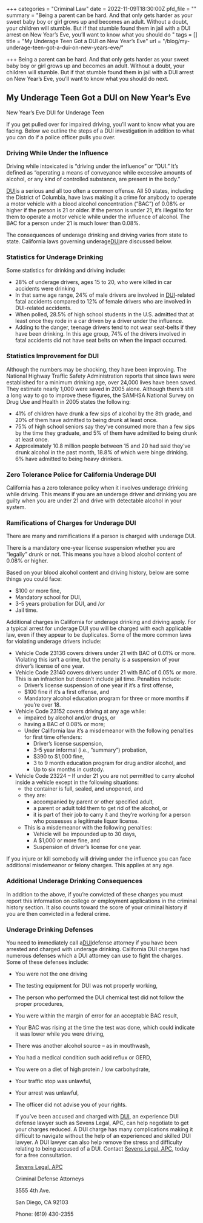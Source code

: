 +++
categories = "Criminal Law"
date = 2022-11-09T18:30:00Z
pfd_file = ""
summary = "Being a parent can be hard. And that only gets harder as your sweet baby boy or girl grows up and becomes an adult. Without a doubt, your children will stumble. But if that stumble found them in jail with a DUI arrest on New Year’s Eve, you’ll want to know what you should do "
tags = []
title = "My Underage Teen Got a DUI on New Year’s Eve"
url = "/blog/my-underage-teen-got-a-dui-on-new-years-eve/"

+++
Being a parent can be hard. And that only gets harder as your sweet baby boy or girl grows up and becomes an adult. Without a doubt, your children will stumble. But if that stumble found them in jail with a DUI arrest on New Year’s Eve, you’ll want to know what you should do next.

## My Underage Teen Got a DUI on New Year’s Eve

New Year’s Eve DUI for Underage Teen

If you get pulled over for impaired driving, you’ll want to know what you are facing. Below we outline the steps of a DUI investigation in addition to what you can do if a police officer pulls you over.

### Driving While Under the Influence

Driving while intoxicated is “driving under the influence” or “DUI.” It’s defined as “operating a means of conveyance while excessive amounts of alcohol, or any kind of controlled substance, are present in the body.”

[DUI](https://www.sevenslegal.com/san-diego-dui-defense-lawyer/ "San Diego DUI Defense Lawyer")is a serious and all too often a common offense. All 50 states, including the District of Columbia, have laws making it a crime for anybody to operate a motor vehicle with a blood alcohol concentration (“BAC”) of 0.08% or higher if the person is 21 or older. If the person is under 21, it’s illegal to for them to operate a motor vehicle while under the influence of alcohol. The BAC for a person under 21 is much lower than 0.08%.

The consequences of underage drinking and driving varies from state to state. California laws governing underage[DUI](https://www.sevenslegal.com/san-diego-dui-defense-lawyer/ "San Diego DUI Defense Lawyer")are discussed below.

### Statistics for Underage Drinking

Some statistics for drinking and driving include:

* 28% of underage drivers, ages 15 to 20, who were killed in car accidents were drinking
* In that same age range, 24% of male drivers are involved in [DUI](https://www.sevenslegal.com/san-diego-dui-defense-lawyer/ "San Diego DUI Defense Lawyer")-related fatal accidents compared to 12% of female drivers who are involved in DUI-related accidents.
* When polled, 28.5% of high school students in the U.S. admitted that at least once they rode in a car driven by a driver under the influence.
* Adding to the danger, teenage drivers tend to not wear seat-belts if they have been drinking. In this age group, 74% of the drivers involved in fatal accidents did not have seat belts on when the impact occurred.

### Statistics Improvement for DUI

Although the numbers may be shocking, they have been improving. The National Highway Traffic Safety Administration reports that since laws were established for a minimum drinking age, over 24,000 lives have been saved. They estimate nearly 1,000 were saved in 2005 alone. Although there’s still a long way to go to improve these figures, the SAMHSA National Survey on Drug Use and Health in 2005 states the following:

* 41% of children have drunk a few sips of alcohol by the 8th grade, and 20% of them have admitted to being drunk at least once.
* 75% of high school seniors say they’ve consumed more than a few sips by the time they graduate, and 5% of them have admitted to being drunk at least once.
* Approximately 10.8 million people between 15 and 20 had said they’ve drunk alcohol in the past month, 18.8% of which were binge drinking. 6% have admitted to being heavy drinkers.

### Zero Tolerance Police for California Underage DUI

California has a zero tolerance policy when it involves underage drinking while driving. This means if you are an underage driver and drinking you are guilty when you are under 21 and drive with detectable alcohol in your system.

### Ramifications of Charges for Underage DUI

There are many and ramifications if a person is charged with underage DUI.

There is a mandatory one-year license suspension whether you are “legally” drunk or not. This means you have a blood alcohol content of 0.08% or higher.

Based on your blood alcohol content and driving history, below are some things you could face:

* $100 or more fine,
* Mandatory school for DUI,
* 3-5 years probation for DUI, and /or
* Jail time.

Additional charges in California for underage drinking and driving apply. For a typical arrest for underage DUI you will be charged with each applicable law, even if they appear to be duplicates. Some of the more common laws for violating underage drivers include:

* Vehicle Code 23136 covers drivers under 21 with BAC of 0.01% or more. Violating this isn’t a crime, but the penalty is a suspension of your driver’s license of one year.
* Vehicle Code 23140 covers drivers under 21 with BAC of 0.05% or more. This is an infraction but doesn’t include jail time. Penalties include:
  * Driver’s license suspension of one year if it’s a first offense,
  * $100 fine if it’s a first offense, and
  * Mandatory alcohol education program for three or more months if you’re over 18.
* Vehicle Code 23152 covers driving at any age while:
  * impaired by alcohol and/or drugs, or
  * having a BAC of 0.08% or more;
  * Under California law it’s a misdemeanor with the following penalties for first time offenders:
    * Driver’s license suspension,
    * 3-5 year informal (i.e., “summary”) probation,
    * $390 to $1,000 fine,
    * 3 to 9 month education program for drug and/or alcohol, and
    * Up to six months in custody.
* Vehicle Code 23224 – If under 21 you are not permitted to carry alcohol inside a vehicle except in the following situations:
  * the container is full, sealed, and unopened, and
  * they are:
    * accompanied by parent or other specified adult,
    * a parent or adult told them to get rid of the alcohol, or
    * it is part of their job to carry it and they’re working for a person who possesses a legitimate liquor license.
  * This is a misdemeanor with the following penalties:
    * Vehicle will be impounded up to 30 days,
    * A $1,000 or more fine, and
    * Suspension of driver’s license for one year.

If you injure or kill somebody will driving under the influence you can face additional misdemeanor or felony charges. This applies at any age.

### Additional Underage Drinking Consequences

In addition to the above, if you’re convicted of these charges you must report this information on college or employment applications in the criminal history section. It also counts toward the score of your criminal history if you are then convicted in a federal crime.

### Underage Drinking Defenses

You need to immediately call a[DUI](https://www.sevenslegal.com/san-diego-dui-defense-lawyer/ "San Diego DUI Defense Lawyer")defense attorney if you have been arrested and charged with underage drinking. California DUI charges had numerous defenses which a DUI attorney can use to fight the charges. Some of these defenses include:

* You were not the one driving
* The testing equipment for DUI was not properly working,
* The person who performed the DUI chemical test did not follow the proper procedures,
* You were within the margin of error for an acceptable BAC result,
* Your BAC was rising at the time the test was done, which could indicate it was lower while you were driving,
* There was another alcohol source – as in mouthwash,
* You had a medical condition such acid reflux or GERD,
* You were on a diet of high protein / low carbohydrate,
* Your traffic stop was unlawful,
* Your arrest was unlawful,
* The officer did not advise you of your rights.

   

  If you’ve been accused and charged with [DUI](https://www.sevenslegal.com/san-diego-dui-defense-lawyer/ "San Diego DUI Defense Lawyer"), an experience DUI defense lawyer such as Sevens Legal, APC, can help negotiate to get your charges reduced. A DUI charge has many complications making it difficult to navigate without the help of an experienced and skilled DUI lawyer. A DUI lawyer can also help remove the stress and difficulty relating to being accused of a DUI. Contact [Sevens Legal, APC](https://www.sevenslegal.com/ "Sevens Legal, APC"), today for a free consultation.

  [Sevens Legal, APC](https://www.sevenslegal.com/ "Sevens Legal, APC")

  Criminal Defense Attorneys

  3555 4th Ave.

  San Diego, CA 92103

  Phone: (619) 430-2355